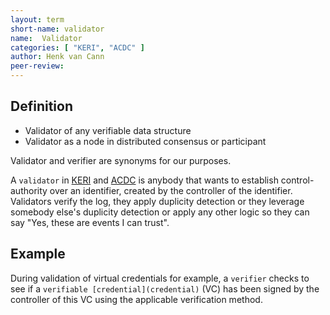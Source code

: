 ```yaml
---
layout: term
short-name: validator
name:  Validator
categories: [ "KERI", "ACDC" ]
author: Henk van Cann
peer-review:
---
```


## Definition

- Validator of any verifiable data structure
- Validator as a node in distributed consensus or participant

Validator and verifier are synonyms for our purposes.

A `validator` in [KERI](key-event-receipt-infrastructure-(KERI)) and [ACDC](authentic-chained-data-container-(ACDC)) is anybody that wants to establish control-authority over an identifier, created by the controller of the identifier. Validators verify the log, they apply duplicity detection or they leverage somebody else's duplicity detection or apply any other logic so they can say "Yes, these are events I can trust".

## Example

During validation of virtual credentials for example, a `verifier` checks to see if a `verifiable [credential](credential)` (VC) has been signed by the controller of this VC using the applicable verification method.